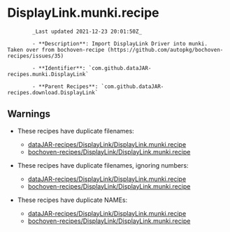 # DisplayLink.munki.recipe

            _Last updated 2021-12-23 20:01:50Z_

            - **Description**: Import DisplayLink Driver into munki.
	Taken over from bochoven-recipe (https://github.com/autopkg/bochoven-recipes/issues/35)

            - **Identifier**: `com.github.dataJAR-recipes.munki.DisplayLink`

            - **Parent Recipes**: `com.github.dataJAR-recipes.download.DisplayLink`


## Warnings

- These recipes have duplicate filenames:
    - [dataJAR-recipes/DisplayLink/DisplayLink.munki.recipe](/autopkg-dupe-tracker/dataJAR-recipes/DisplayLink/DisplayLink.munki.recipe)
    - [bochoven-recipes/DisplayLink/DisplayLink.munki.recipe](/autopkg-dupe-tracker/bochoven-recipes/DisplayLink/DisplayLink.munki.recipe)

- These recipes have duplicate filenames, ignoring numbers:
    - [dataJAR-recipes/DisplayLink/DisplayLink.munki.recipe](/autopkg-dupe-tracker/dataJAR-recipes/DisplayLink/DisplayLink.munki.recipe)
    - [bochoven-recipes/DisplayLink/DisplayLink.munki.recipe](/autopkg-dupe-tracker/bochoven-recipes/DisplayLink/DisplayLink.munki.recipe)

- These recipes have duplicate NAMEs:
    - [dataJAR-recipes/DisplayLink/DisplayLink.munki.recipe](/autopkg-dupe-tracker/dataJAR-recipes/DisplayLink/DisplayLink.munki.recipe)
    - [bochoven-recipes/DisplayLink/DisplayLink.munki.recipe](/autopkg-dupe-tracker/bochoven-recipes/DisplayLink/DisplayLink.munki.recipe)